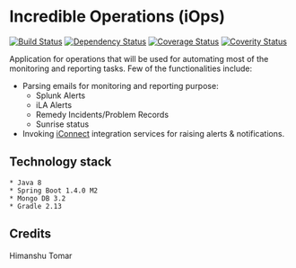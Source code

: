 # Incredible Operations (iOps)
[![Build Status](https://travis-ci.org/htomar/iOps.svg?branch=master)](https://travis-ci.org/htomar/iOps) [![Dependency Status](https://www.versioneye.com/user/projects/57139a1dfcd19a00415b1a80/badge.svg?style=flat)](https://www.versioneye.com/user/projects/57139a1dfcd19a00415b1a80) [![Coverage Status](https://coveralls.io/repos/github/htomar/iOps/badge.svg?branch=feature%2Ftests)](https://coveralls.io/github/htomar/iOps?branch=feature%2Ftests) [![Coverity Status](https://scan.coverity.com/projects/htomar-iops)](https://scan.coverity.com/projects/htomar-iops)

Application for operations that will be used for automating most of the monitoring and reporting tasks. Few of the functionalities include:
- Parsing emails for monitoring and reporting purpose:
  - Splunk Alerts
  - iLA Alerts
  - Remedy Incidents/Problem Records
  - Sunrise status
- Invoking [iConnect](https://github.com/DigitalInnovation/iConnect) integration services for raising alerts & notifications.

## Technology stack
```
* Java 8
* Spring Boot 1.4.0 M2
* Mongo DB 3.2
* Gradle 2.13
```

## Credits
Himanshu Tomar
